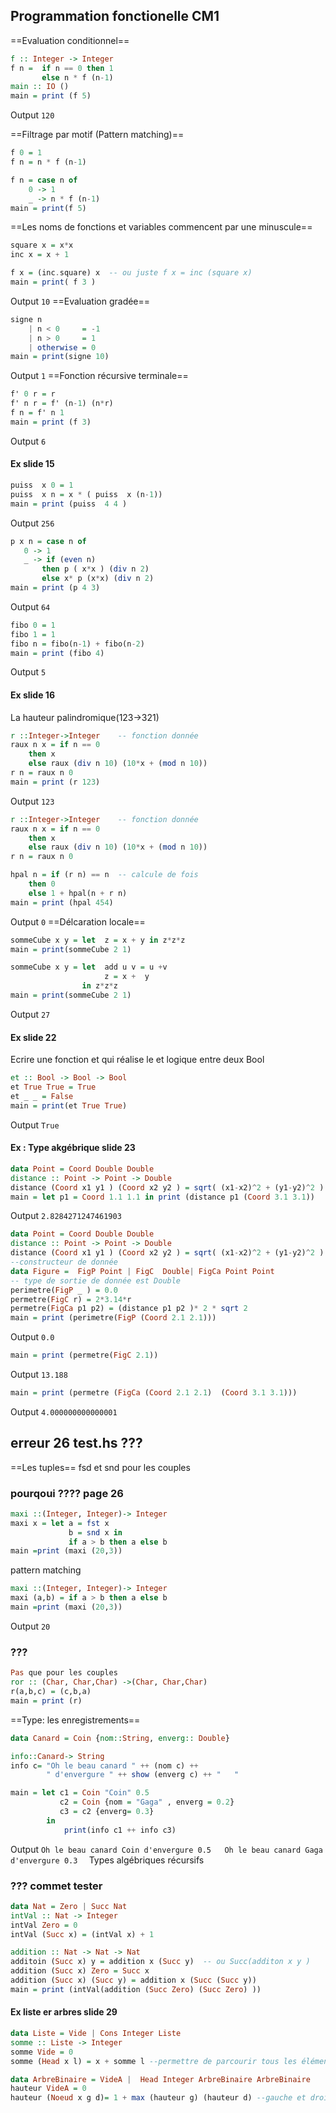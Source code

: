 ## Programmation fonctionelle CM1
==Evaluation conditionnel==
```Haskell
f :: Integer -> Integer
f n =  if n == 0 then 1
       else n * f (n-1)
main :: IO ()
main = print (f 5) 
```
Output `120`

==Filtrage par motif (Pattern matching)==
```Haskell
f 0 = 1
f n = n * f (n-1)
``` 
```Haskell
f n = case n of 
    0 -> 1
    _ -> n * f (n-1)
main = print(f 5)
```
==Les noms de fonctions et variables commencent par une minuscule==
```haskell
square x = x*x
inc x = x + 1

f x = (inc.square) x  -- ou juste f x = inc (square x)
main = print( f 3 )
```
Output `10`
==Evaluation gradée==
```Haskell
signe n
    | n < 0     = -1
    | n > 0     = 1
    | otherwise = 0
main = print(signe 10)
```
Output `1`
==Fonction récursive terminale==
```Haskell
f' 0 r = r
f' n r = f' (n-1) (n*r)
f n = f' n 1
main = print (f 3)
```
Output `6`
#### Ex slide 15
```haskell
puiss  x 0 = 1
puiss  x n = x * ( puiss  x (n-1)) 
main = print (puiss  4 4 )
```
Output `256`
```haskell
p x n = case n of 
   0 -> 1
   _ -> if (even n)
       then p ( x*x ) (div n 2)
       else x* p (x*x) (div n 2)
main = print (p 4 3)
```
Output `64`
```Haskell
fibo 0 = 1
fibo 1 = 1
fibo n = fibo(n-1) + fibo(n-2) 
main = print (fibo 4)
```
Output `5`
#### Ex slide 16
La hauteur palindromique(123->321)
```Haskell
r ::Integer->Integer    -- fonction donnée
raux n x = if n == 0
    then x
    else raux (div n 10) (10*x + (mod n 10))
r n = raux n 0
main = print (r 123)
```
Output `123`
```Haskell
r ::Integer->Integer    -- fonction donnée
raux n x = if n == 0
    then x
    else raux (div n 10) (10*x + (mod n 10))
r n = raux n 0

hpal n = if (r n) == n  -- calcule de fois 
    then 0 
    else 1 + hpal(n + r n)
main = print (hpal 454)
```
Output `0`
==Délcaration locale==
```haskell
sommeCube x y = let  z = x + y in z*z*z
main = print(sommeCube 2 1)
```
```Haskell
sommeCube x y = let  add u v = u +v  
                     z = x +  y 
                in z*z*z
main = print(sommeCube 2 1)
```
Output `27`
#### Ex slide 22
Ecrire une fonction et qui réalise le et logique entre deux Bool
```Haskell
et :: Bool -> Bool -> Bool
et True True = True
et _ _ = False
main = print(et True True)
```
Output `True`
#### Ex : Type akgébrique slide 23
```Haskell
data Point = Coord Double Double
distance :: Point -> Point -> Double
distance (Coord x1 y1 ) (Coord x2 y2 ) = sqrt( (x1-x2)^2 + (y1-y2)^2 )
main = let p1 = Coord 1.1 1.1 in print (distance p1 (Coord 3.1 3.1))
```
Output `2.8284271247461903`
```haskell
data Point = Coord Double Double
distance :: Point -> Point -> Double
distance (Coord x1 y1 ) (Coord x2 y2 ) = sqrt( (x1-x2)^2 + (y1-y2)^2 )
--constructeur de donnée
data Figure =  FigP Point | FigC  Double| FigCa Point Point 
-- type de sortie de donnée est Double
perimetre(FigP _ ) = 0.0  
permetre(FigC r) = 2*3.14*r
permetre(FigCa p1 p2) = (distance p1 p2 )* 2 * sqrt 2
main = print (perimetre(FigP (Coord 2.1 2.1)))
```
Output `0.0`
```Haskell
main = print (permetre(FigC 2.1))
```
Output `13.188`
```Haskell
main = print (permetre (FigCa (Coord 2.1 2.1)  (Coord 3.1 3.1)))
```
Output `4.000000000000001`
## erreur 26 test.hs ???
==Les tuples==
fsd et snd pour les couples 
### pourqoui ???? page 26
```Haskell
maxi ::(Integer, Integer)-> Integer
maxi x = let a = fst x   
             b = snd x in 
             if a > b then a else b
main =print (maxi (20,3))
```
pattern matching 
```Haskell
maxi ::(Integer, Integer)-> Integer
maxi (a,b) = if a > b then a else b
main =print (maxi (20,3))
```
Output `20`
### ???
```Haskell
Pas que pour les couples
ror :: (Char, Char,Char) ->(Char, Char,Char)
r(a,b,c) = (c,b,a)
main = print (r)
```
==Type: les enregistrements==
```haskell
data Canard = Coin {nom::String, enverg:: Double}

info::Canard-> String
info c= "Oh le beau canard " ++ (nom c) ++
        " d'envergure " ++ show (enverg c) ++ "   "

main = let c1 = Coin "Coin" 0.5
           c2 = Coin {nom = "Gaga" , enverg = 0.2}
           c3 = c2 {enverg= 0.3}
        in
            print(info c1 ++ info c3) 
```
Output 
`Oh le beau canard Coin d'envergure 0.5   Oh le beau canard Gaga d'envergure 0.3  `
Types algébriques récursifs
### ??? commet tester
```haskell
data Nat = Zero | Succ Nat
intVal :: Nat -> Integer
intVal Zero = 0
intVal (Succ x) = (intVal x) + 1

addition :: Nat -> Nat -> Nat
additoin (Succ x) y = addition x (Succ y)  -- ou Succ(additon x y )
addition (Succ x) Zero = Succ x
addition (Succ x) (Succ y) = addition x (Succ (Succ y))
main = print (intVal(addition (Succ Zero) (Succ Zero) ))
```
#### Ex liste er arbres slide 29
```Haskell
data Liste = Vide | Cons Integer Liste  
somme :: Liste -> Integer
somme Vide = 0
somme (Head x l) = x + somme l --permettre de parcourir tous les élément dans la liste

data ArbreBinaire = VideA |  Head Integer ArbreBinaire ArbreBinaire
hauteur VideA = 0
hauteur (Noeud x g d)= 1 + max (hauteur g) (hauteur d) --gauche et droit
```



